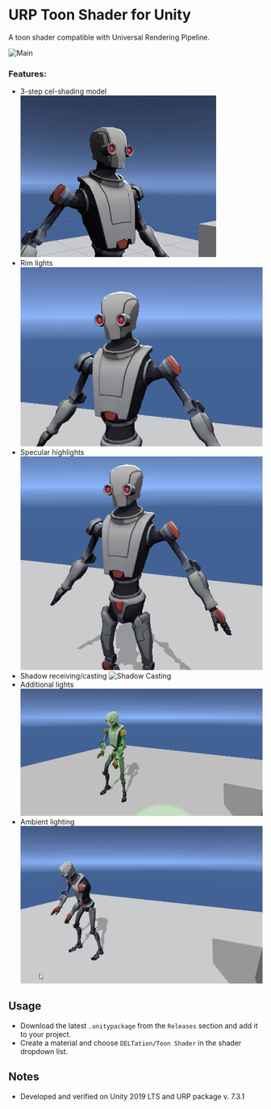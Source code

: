 ﻿# URP Toon Shader for Unity
A toon shader compatible with Universal Rendering Pipeline.

![Main](Showcase/main.gif)

### Features:
- 3-step cel-shading model ![Cel Shading](Showcase/cel_shading.gif)
- Rim lights ![Rim Lights](Showcase/rim_lights.gif)
- Specular highlights ![Specular Highlights](Showcase/specular_highlights.gif)
- Shadow receiving/casting ![Shadow Casting](Showcase/shadow_casting.gif)
- Additional lights ![Additional Lights](Showcase/additional_lights.gif)
- Ambient lighting ![Ambient Lighting](Showcase/ambient_lighting.gif)

## Usage
- Download the latest `.unitypackage` from the `Releases` section and add it to your project.
- Create a material and choose `DELTation/Toon Shader` in the shader dropdown list.

## Notes
- Developed and verified on Unity 2019 LTS and URP package v. 7.3.1 